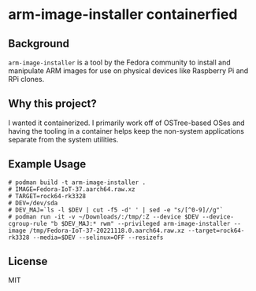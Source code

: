 # arm-image-installer containerfied

## Background
`arm-image-installer` is a tool by the Fedora community to install and
manipulate ARM images for use on physical devices like Raspberry Pi and RPi
clones.

## Why this project?
I wanted it containerized. I primarily work off of OSTree-based OSes and having
the tooling in a container helps keep the non-system applications separate from
the system utilities.

## Example Usage
```
# podman build -t arm-image-installer .
# IMAGE=Fedora-IoT-37.aarch64.raw.xz
# TARGET=rock64-rk3328
# DEV=/dev/sda
# DEV_MAJ=`ls -l $DEV | cut -f5 -d' ' | sed -e "s/[^0-9]//g"`
# podman run -it -v ~/Downloads/:/tmp/:Z --device $DEV --device-cgroup-rule "b $DEV_MAJ:* rwm" --privileged arm-image-installer --image /tmp/Fedora-IoT-37-20221118.0.aarch64.raw.xz --target=rock64-rk3328 --media=$DEV --selinux=OFF --resizefs
```

## License
MIT
